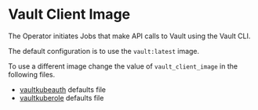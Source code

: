 # Vault Client Image

The Operator initiates Jobs that make API calls to Vault using the Vault CLI.

The default configuration is to use the `vault:latest` image.

To use a different image change the value of `vault_client_image` in the following files.

*   [vaultkubeauth](../roles/vaultkubeauth/defaults/main.yml) defaults file
*   [vaultkuberole](../roles/vaultkuberole/defaults/main.yml) defaults file
